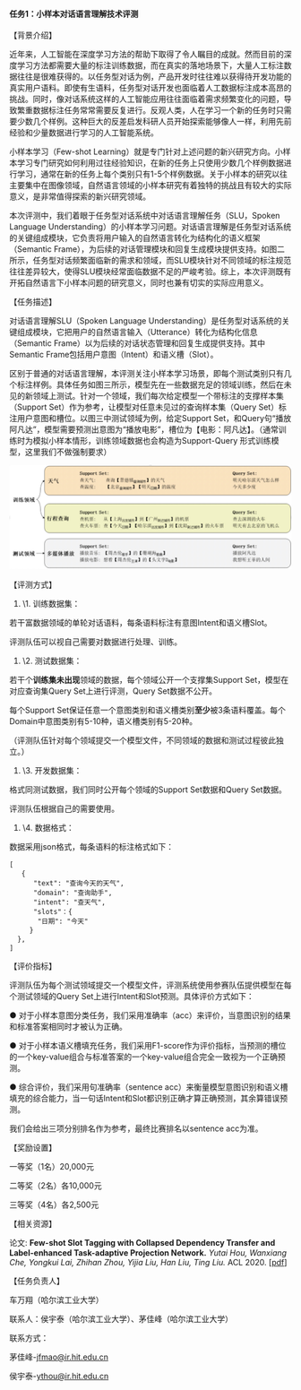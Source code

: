 
#### **任务1：小样本对话语言理解技术评测**

【背景介绍】

   近年来，人工智能在深度学习方法的帮助下取得了令人瞩目的成就。然而目前的深度学习方法都需要大量的标注训练数据，而在真实的落地场景下，大量人工标注数据往往是很难获得的。以任务型对话为例，产品开发时往往难以获得待开发功能的真实用户语料。即使有生语料，任务型对话开发也面临着人工数据标注成本高昂的挑战。同时，像对话系统这样的人工智能应用往往面临着需求频繁变化的问题，导致繁重数据标注任务常常需要反复进行。反观人类，人在学习一个新的任务时只需要少数几个样例。这种巨大的反差启发科研人员开始探索能够像人一样，利用先前经验和少量数据进行学习的人工智能系统。 

   小样本学习（Few-shot Learning）就是专门针对上述问题的新兴研究方向。小样本学习专门研究如何利用过往经验知识，在新的任务上只使用少数几个样例数据进行学习，通常在新的任务上每个类别只有1-5个样例数据。关于小样本的研究以往主要集中在图像领域，自然语言领域的小样本研究有着独特的挑战且有较大的实际意义，是非常值得探索的新兴研究领域。

本次评测中，我们着眼于任务型对话系统中对话语言理解任务（SLU，Spoken Language Understanding）的小样本学习问题。对话语言理解是任务型对话系统的关键组成模块，它负责将用户输入的自然语言转化为结构化的语义框架（Semantic Frame），为后续的对话管理模块和回复生成模块提供支持。如图二所示，任务型对话频繁面临新的需求和领域，而SLU模块针对不同领域的标注规范往往差异较大，使得SLU模块经常面临数据不足的严峻考验。综上，本次评测既有开拓自然语言下小样本问题的研究意义，同时也兼有切实的实际应用意义。

 

【任务描述】

   对话语言理解SLU（Spoken Language Understanding）是任务型对话系统的关键组成模块，它把用户的自然语言输入（Utterance）转化为结构化信息（Semantic Frame）以为后续的对话状态管理和回复生成提供支持。其中Semantic Frame包括用户意图（Intent）和语义槽（Slot）。

   区别于普通的对话语言理解，本评测关注小样本学习场景，即每个测试类别只有几个标注样例。具体任务如图三所示，模型先在一些数据充足的领域训练，然后在未见的新领域上测试。针对一个领域，我们每次给定模型一个带标注的支撑样本集（Support Set）作为参考，让模型对任意未见过的查询样本集（Query Set）标注用户意图和槽位。以图三中测试领域为例，给定Support Set，和Query句“播放阿凡达”，模型需要预测出意图为“播放电影”，槽位为【电影：阿凡达】。（通常训练时为模拟小样本情形，训练领域数据也会构造为Support-Query 形式训练模型，这里我们不做强制要求）

 

![img](task.jpg)

 

【评测方式】

1. \1. 训练数据集：

若干富数据领域的单轮对话语料，每条语料标注有意图Intent和语义槽Slot。

评测队伍可以视自己需要对数据进行处理、训练。

1. \2. 测试数据集：

若干个**训练集未出现**领域的数据，每个领域公开一个支撑集Support Set，模型在对应查询集Query Set上进行评测，Query Set数据不公开。

每个Support Set保证任意一个意图类别和语义槽类别**至少**被3条语料覆盖。每个Domain中意图类别有5-10种，语义槽类别有5-20种。

（评测队伍针对每个领域提交一个模型文件，不同领域的数据和测试过程彼此独立。）

1. \3. 开发数据集：

格式同测试数据，我们同时公开每个领域的Support Set数据和Query Set数据。

评测队伍根据自己的需要使用。

1. \4. 数据格式：

数据采用json格式，每条语料的标注格式如下：

```
[
   {
      "text": "查询今天的天气",
      "domain": "查询助手",
      "intent": "查天气",
      "slots"：{
       "日期": "今天"
     }
  },
]
```

 

【评价指标】

评测队伍为每个测试领域提交一个模型文件，评测系统使用参赛队伍提供模型在每个测试领域的Query Set上进行Intent和Slot预测。具体评价方式如下：

● 对于小样本意图分类任务，我们采用准确率（acc）来评价，当意图识别的结果和标准答案相同时才被认为正确。

● 对于小样本语义槽填充任务，我们采用F1-score作为评价指标，当预测的槽位的一个key-value组合与标准答案的一个key-value组合完全一致视为一个正确预测。

● 综合评价，我们采用句准确率（sentence acc）来衡量模型意图识别和语义槽填充的综合能力，当一句话Intent和Slot都识别正确才算正确预测，其余算错误预测。

我们会给出三项分别排名作为参考，最终比赛排名以sentence acc为准。

 

【奖励设置】

一等奖（1名）20,000元

二等奖（2名）各10,000元

三等奖（4名）各2,500元

 

【相关资源】

论文:
**Few-shot Slot Tagging with Collapsed Dependency Transfer and Label-enhanced Task-adaptive Projection Network.** *Yutai Hou, Wanxiang Che, Yongkui Lai, Zhihan Zhou, Yijia Liu, Han Liu, Ting Liu.* ACL 2020. [[pdf](https://file.aconf.org/conf/hz/2020/03/174917/files/2006_05702.pdf)]

 

【任务负责人】

车万翔（哈尔滨工业大学）

联系人：侯宇泰（哈尔滨工业大学）、茅佳峰（哈尔滨工业大学）

联系方式：

茅佳峰-[jfmao@ir.hit.edu.cn](mailto:jfmao@ir.hit.edu.cn)

侯宇泰-[ythou@ir.hit.edu.cn](mailto:ythou@ir.hit.edu.cn)

 
